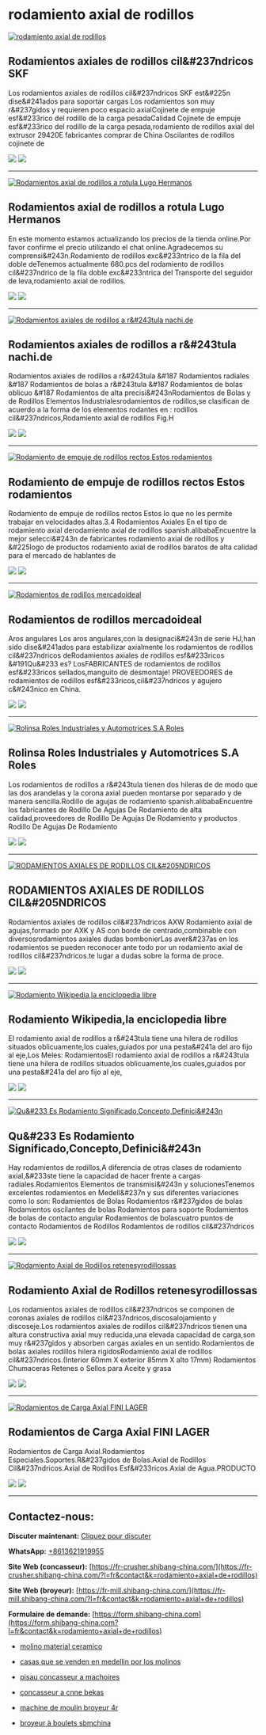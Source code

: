 # rodamiento axial de rodillos

<a href="https://swt.shibang-china.com/?l=fr&img&k=rodamiento+axial+de+rodillos" target="_blank">![rodamiento axial de rodillos](http://static.shibang-china.com/all-800x300/1253.jpg)</a>

## Rodamientos axiales de rodillos cil&#237ndricos SKF
Los rodamientos axiales de rodillos cil&#237ndricos SKF est&#225n dise&#241ados para soportar cargas Los rodamientos son muy r&#237gidos y requieren poco espacio axialCojinete de empuje esf&#233rico del rodillo de la carga pesadaCalidad Cojinete de empuje esf&#233rico del rodillo de la carga pesada,rodamiento de rodillos axial del extrusor 29420E fabricantes comprar de China Oscilantes de rodillos cojinete de


<a href="https://whatsapp.shibangsoft.com/WhatsApp.php" target="_blank" title="WhatsApp">![](http://static.shibang-china.com/icon/whatsapp.png)</a> <a href="https://swt.shibang-china.com/?l=fr&icon&k=rodamiento+axial+de+rodillos" target="_blank">![](http://static.shibang-china.com/icon/chat-fr.png)</a>

---

<a href="https://swt.shibang-china.com/?l=fr&img&k=rodamiento+axial+de+rodillos" target="_blank">![Rodamientos axial de rodillos a rotula Lugo Hermanos](http://static.shibang-china.com/all-800x300/218.jpg)</a>

## Rodamientos axial de rodillos a rotula Lugo Hermanos
En este momento estamos actualizando los precios de la tienda online.Por favor confirme el precio utilizando el chat online.Agradecemos su comprensi&#243n.Rodamiento de rodillos exc&#233ntrico de la fila del doble deTenemos actualmente 680.pcs del rodamiento de rodillos cil&#237ndrico de la fila doble exc&#233ntrica del Transporte del seguidor de leva,rodamiento axial de rodillos.


<a href="https://whatsapp.shibangsoft.com/WhatsApp.php" target="_blank" title="WhatsApp">![](http://static.shibang-china.com/icon/whatsapp.png)</a> <a href="https://swt.shibang-china.com/?l=fr&icon&k=rodamiento+axial+de+rodillos" target="_blank">![](http://static.shibang-china.com/icon/chat-fr.png)</a>

---

<a href="https://swt.shibang-china.com/?l=fr&img&k=rodamiento+axial+de+rodillos" target="_blank">![Rodamientos axiales de rodillos a r&#243tula nachi.de](http://static.shibang-china.com/all-800x300/284.jpg)</a>

## Rodamientos axiales de rodillos a r&#243tula nachi.de
Rodamientos axiales de rodillos a r&#243tula &#187 Rodamientos radiales &#187 Rodamientos de bolas a r&#243tula &#187 Rodamientos de bolas oblicuo &#187 Rodamientos de alta precisi&#243nRodamientos de Bolas y de Rodillos Elementos Industrialesrodamientos de rodillos,se clasifican de acuerdo a la forma de los elementos rodantes en : rodillos cil&#237ndricos,Rodamiento axial de rodillos Fig.H


<a href="https://whatsapp.shibangsoft.com/WhatsApp.php" target="_blank" title="WhatsApp">![](http://static.shibang-china.com/icon/whatsapp.png)</a> <a href="https://swt.shibang-china.com/?l=fr&icon&k=rodamiento+axial+de+rodillos" target="_blank">![](http://static.shibang-china.com/icon/chat-fr.png)</a>

---

<a href="https://swt.shibang-china.com/?l=fr&img&k=rodamiento+axial+de+rodillos" target="_blank">![Rodamiento de empuje de rodillos rectos Estos rodamientos](http://static.shibang-china.com/all-800x300/701.jpg)</a>

## Rodamiento de empuje de rodillos rectos Estos rodamientos
Rodamiento de empuje de rodillos rectos Estos lo que no les permite trabajar en velocidades altas.3.4 Rodamientos Axiales En el tipo de rodamiento axial derodamiento axial de rodillos spanish.alibabaEncuentre la mejor selecci&#243n de fabricantes rodamiento axial de rodillos y &#225logo de productos rodamiento axial de rodillos baratos de alta calidad para el mercado de hablantes de


<a href="https://whatsapp.shibangsoft.com/WhatsApp.php" target="_blank" title="WhatsApp">![](http://static.shibang-china.com/icon/whatsapp.png)</a> <a href="https://swt.shibang-china.com/?l=fr&icon&k=rodamiento+axial+de+rodillos" target="_blank">![](http://static.shibang-china.com/icon/chat-fr.png)</a>

---

<a href="https://swt.shibang-china.com/?l=fr&img&k=rodamiento+axial+de+rodillos" target="_blank">![Rodamientos de rodillos mercadoideal](http://static.shibang-china.com/all-800x300/382.jpg)</a>

## Rodamientos de rodillos mercadoideal
Aros angulares Los aros angulares,con la designaci&#243n de serie HJ,han sido dise&#241ados para estabilizar axialmente los rodamientos de rodillos cil&#237ndricos deRodamientos axiales de rodillos esf&#233ricos &#191Qu&#233 es? LosFABRICANTES de rodamientos de rodillos esf&#233ricos sellados,manguito de desmontaje! PROVEEDORES de rodamientos de rodillos esf&#233ricos,cil&#237ndricos y agujero c&#243nico en China.


<a href="https://whatsapp.shibangsoft.com/WhatsApp.php" target="_blank" title="WhatsApp">![](http://static.shibang-china.com/icon/whatsapp.png)</a> <a href="https://swt.shibang-china.com/?l=fr&icon&k=rodamiento+axial+de+rodillos" target="_blank">![](http://static.shibang-china.com/icon/chat-fr.png)</a>

---

<a href="https://swt.shibang-china.com/?l=fr&img&k=rodamiento+axial+de+rodillos" target="_blank">![Rolinsa Roles Industriales y Automotrices S.A Roles](http://static.shibang-china.com/all-800x300/1460.jpg)</a>

## Rolinsa Roles Industriales y Automotrices S.A Roles
Los rodamientos de rodillos a r&#243tula tienen dos hileras de de modo que las dos arandelas y la corona axial pueden montarse por separado y de manera sencilla.Rodillo de agujas de rodamiento spanish.alibabaEncuentre los fabricantes de Rodillo De Agujas De Rodamiento de alta calidad,proveedores de Rodillo De Agujas De Rodamiento y productos Rodillo De Agujas De Rodamiento


<a href="https://whatsapp.shibangsoft.com/WhatsApp.php" target="_blank" title="WhatsApp">![](http://static.shibang-china.com/icon/whatsapp.png)</a> <a href="https://swt.shibang-china.com/?l=fr&icon&k=rodamiento+axial+de+rodillos" target="_blank">![](http://static.shibang-china.com/icon/chat-fr.png)</a>

---

<a href="https://swt.shibang-china.com/?l=fr&img&k=rodamiento+axial+de+rodillos" target="_blank">![RODAMIENTOS AXIALES DE RODILLOS CIL&#205NDRICOS](http://static.shibang-china.com/all-800x300/1238.jpg)</a>

## RODAMIENTOS AXIALES DE RODILLOS CIL&#205NDRICOS
Rodamientos axiales de rodillos cil&#237ndricos AXW Rodamiento axial de agujas,formado por AXK y AS con borde de centrado,combinable con diversosrodamientos axiales dudas bombonierLas aver&#237as en los rodamientos se pueden reconocer ante todo por un rodamiento axial de rodillos cil&#237ndricos.te lugar a dudas sobre la forma de proce.


<a href="https://whatsapp.shibangsoft.com/WhatsApp.php" target="_blank" title="WhatsApp">![](http://static.shibang-china.com/icon/whatsapp.png)</a> <a href="https://swt.shibang-china.com/?l=fr&icon&k=rodamiento+axial+de+rodillos" target="_blank">![](http://static.shibang-china.com/icon/chat-fr.png)</a>

---

<a href="https://swt.shibang-china.com/?l=fr&img&k=rodamiento+axial+de+rodillos" target="_blank">![Rodamiento Wikipedia,la enciclopedia libre](http://static.shibang-china.com/all-800x300/1405.jpg)</a>

## Rodamiento Wikipedia,la enciclopedia libre
El rodamiento axial de rodillos a r&#243tula tiene una hilera de rodillos situados oblicuamente,los cuales,guiados por una pesta&#241a del aro fijo al eje,Los Meles: RodamientosEl rodamiento axial de rodillos a r&#243tula tiene una hilera de rodillos situados oblicuamente,los cuales,guiados por una pesta&#241a del aro fijo al eje,


<a href="https://whatsapp.shibangsoft.com/WhatsApp.php" target="_blank" title="WhatsApp">![](http://static.shibang-china.com/icon/whatsapp.png)</a> <a href="https://swt.shibang-china.com/?l=fr&icon&k=rodamiento+axial+de+rodillos" target="_blank">![](http://static.shibang-china.com/icon/chat-fr.png)</a>

---

<a href="https://swt.shibang-china.com/?l=fr&img&k=rodamiento+axial+de+rodillos" target="_blank">![Qu&#233 Es Rodamiento Significado,Concepto,Definici&#243n](http://static.shibang-china.com/all-800x300/1476.jpg)</a>

## Qu&#233 Es Rodamiento Significado,Concepto,Definici&#243n
Hay rodamientos de rodillos,A diferencia de otras clases de rodamiento axial,&#233ste tiene la capacidad de hacer frente a cargas radiales.Rodamientos Elementos de transmisi&#243n y solucionesTenemos excelentes rodamientos en Medell&#237n y sus diferentes variaciones como lo son: Rodamientos de Bolas Rodamientos r&#237gidos de bolas Rodamientos oscilantes de bolas Rodamientos para soporte Rodamientos de bolas de contacto angular Rodamientos de bolascuatro puntos de contacto Rodamientos de Rodillos Rodamientos de rodillos cil&#237ndricos


<a href="https://whatsapp.shibangsoft.com/WhatsApp.php" target="_blank" title="WhatsApp">![](http://static.shibang-china.com/icon/whatsapp.png)</a> <a href="https://swt.shibang-china.com/?l=fr&icon&k=rodamiento+axial+de+rodillos" target="_blank">![](http://static.shibang-china.com/icon/chat-fr.png)</a>

---

<a href="https://swt.shibang-china.com/?l=fr&img&k=rodamiento+axial+de+rodillos" target="_blank">![Rodamiento Axial de Rodillos retenesyrodillossas](http://static.shibang-china.com/all-800x300/600.jpg)</a>

## Rodamiento Axial de Rodillos retenesyrodillossas
Los rodamientos axiales de rodillos cil&#237ndricos se componen de coronas axiales de rodillos cil&#237ndricos,discosalojamiento y discoseje.Los rodamientos axiales de rodillos cil&#237ndricos tienen una altura constructiva axial muy reducida,una elevada capacidad de carga,son muy r&#237gidos y absorben cargas axiales en un sentido.Rodamientos de bolas axiales rodillos hilera rigidosRodamiento axial de rodillos cil&#237ndricos.(Interior 60mm X exterior 85mm X alto 17mm) Rodamientos Chumaceras Retenes o Sellos para Aceite y grasa


<a href="https://whatsapp.shibangsoft.com/WhatsApp.php" target="_blank" title="WhatsApp">![](http://static.shibang-china.com/icon/whatsapp.png)</a> <a href="https://swt.shibang-china.com/?l=fr&icon&k=rodamiento+axial+de+rodillos" target="_blank">![](http://static.shibang-china.com/icon/chat-fr.png)</a>

---

<a href="https://swt.shibang-china.com/?l=fr&img&k=rodamiento+axial+de+rodillos" target="_blank">![Rodamientos de Carga Axial FINI LAGER](http://static.shibang-china.com/all-800x300/996.jpg)</a>

## Rodamientos de Carga Axial FINI LAGER
Rodamientos de Carga Axial.Rodamientos Especiales.Soportes.R&#237gidos de Bolas.Axial de Rodillos Cil&#237ndricos.Axial de Rodillos Esf&#233ricos.Axial de Agua.PRODUCTO

<a href="https://whatsapp.shibangsoft.com/WhatsApp.php" target="_blank" title="WhatsApp">![](http://static.shibang-china.com/icon/whatsapp.png)</a> <a href="https://swt.shibang-china.com/?l=fr&icon&k=rodamiento+axial+de+rodillos" target="_blank">![](http://static.shibang-china.com/icon/chat-fr.png)</a>

---
## Contactez-nous:

**Discuter maintenant:** [Cliquez pour discuter](https://swt.shibang-china.com?l=fr&contact&k=rodamiento+axial+de+rodillos)

**WhatsApp:**  [+8613621919955](https://whatsapp.shibangsoft.com/WhatsApp.php)

**Site Web (concasseur):** [https://fr-crusher.shibang-china.com/](https://fr-crusher.shibang-china.com/?l=fr&contact&k=rodamiento+axial+de+rodillos)

**Site Web (broyeur):** [https://fr-mill.shibang-china.com/](https://fr-mill.shibang-china.com/?l=fr&contact&k=rodamiento+axial+de+rodillos)

**Formulaire de demande:** [https://form.shibang-china.com](https://form.shibang-china.com?l=fr&contact&k=rodamiento+axial+de+rodillos)

* [molino material ceramico](../63/molino%20material%20ceramico.md)

* [casas que se venden en medellin por los molinos](../64/casas%20que%20se%20venden%20en%20medellin%20por%20los%20molinos.md)

* [pisau concasseur a machoires](../61/pisau%20concasseur%20a%20machoires.md)

* [concasseur a cnne bekas](../65/concasseur%20a%20cnne%20bekas.md)

* [machine de moulin broyeur 4r](../61/machine%20de%20moulin%20broyeur%204r.md)

* [broyeur à boulets sbmchina](../65/broyeur%20%C3%A0%20boulets%20sbmchina.md)